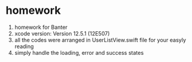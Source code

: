 # homework


1. homework for Banter
2. xcode version: Version 12.5.1 (12E507) 
3. all the codes were arranged in UserListView.swift file  for your easyly reading
4. simply handle the loading, error and success states
